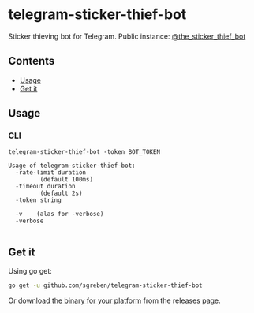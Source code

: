 # telegram-sticker-thief-bot

Sticker thieving bot for Telegram. Public instance: [@the_sticker_thief_bot](https://t.me/the_sticker_thief_bot)

## Contents

- [Usage](#usage)
- [Get it](#get-it)

## Usage

### CLI

```text
telegram-sticker-thief-bot -token BOT_TOKEN

Usage of telegram-sticker-thief-bot:
  -rate-limit duration
    	 (default 100ms)
  -timeout duration
    	 (default 2s)
  -token string
    	
  -v	(alas for -verbose)
  -verbose
    	
```

## Get it

Using go get:

```bash
go get -u github.com/sgreben/telegram-sticker-thief-bot
```

Or [download the binary for your platform](https://github.com/sgreben/telegram-sticker-thief-bot/releases/latest) from the releases page.
